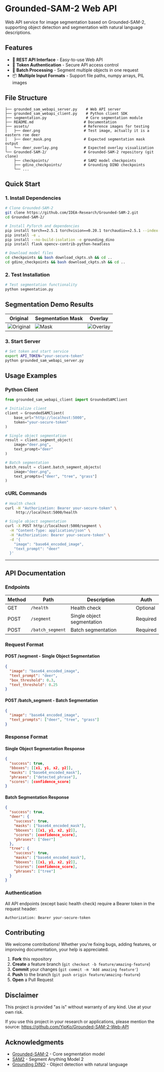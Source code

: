 # Grounded-SAM-2 Web API

Web API service for image segmentation based on Grounded-SAM-2, supporting object detection and segmentation with natural language descriptions.

## Features

- 🚀 **REST API Interface** - Easy-to-use Web API
- 🔐 **Token Authentication** - Secure API access control
- 🔄 **Batch Processing** - Segment multiple objects in one request
- 📦 **Multiple Input Formats** - Support file paths, numpy arrays, PIL images

## File Structure

```
├── grounded_sam_webapi_server.py    # Web API server
├── grounded_sam_webapi_client.py    # Python client SDK
├── segmentation.py                  # Core segmentation module
├── README.md                       # Documentation
├── assets/                         # Reference images for testing
│   ├── deer.png                    # Test image, actually it is a eastern roe deer
│   ├── deer_mask.png               # Expected segmentation mask output
│   └── deer_overlay.png            # Expected overlay visualization
└── Grounded-SAM-2/                 # Grounded-SAM-2 repository (git clone)
    ├── checkpoints/                # SAM2 model checkpoints
    ├── gdino_checkpoints/          # Grounding DINO checkpoints
    └── ...                         
```

## Quick Start

### 1. Install Dependencies

```bash
# Clone Grounded-SAM-2
git clone https://github.com/IDEA-Research/Grounded-SAM-2.git
cd Grounded-SAM-2/

# Install PyTorch and dependencies
pip install torch==2.5.1 torchvision==0.20.1 torchaudio==2.5.1 --index-url https://download.pytorch.org/whl/cu121
pip install -e .
pip install --no-build-isolation -e grounding_dino
pip install flask opencv-contrib-python-headless

# Download model files
cd checkpoints && bash download_ckpts.sh && cd ..
cd gdino_checkpoints && bash download_ckpts.sh && cd ..
```

### 2. Test Installation

```bash
# Test segmentation functionality
python segmentation.py
```

## Segmentation Demo Results

| Original | Segmentation Mask | Overlay |
|----------|-------------------|---------|
| ![Original](assets/deer.png) | ![Mask](assets/deer_mask.png) | ![Overlay](assets/deer_overlay.png) |

### 3. Start Server

```bash
# Set token and start service
export API_TOKEN="your-secure-token"
python grounded_sam_webapi_server.py
```

## Usage Examples

### Python Client

```python
from grounded_sam_webapi_client import GroundedSAMClient

# Initialize client
client = GroundedSAMClient(
    base_url="http://localhost:5000",
    token="your-secure-token"
)

# Single object segmentation
result = client.segment_object(
    image="deer.png",
    text_prompt="deer"
)

# Batch segmentation
batch_result = client.batch_segment_objects(
    image="deer.png", 
    text_prompts=["deer", "tree", "grass"]
)
```

### cURL Commands

```bash
# Health check
curl -H "Authorization: Bearer your-secure-token" \
     http://localhost:5000/health

# Single object segmentation
curl -X POST http://localhost:5000/segment \
  -H "Content-Type: application/json" \
  -H "Authorization: Bearer your-secure-token" \
  -d '{
    "image": "base64_encoded_image",
    "text_prompt": "deer"
  }'
```

---

## API Documentation

### Endpoints

| Method | Path | Description | Auth |
|--------|------|-------------|------|
| GET | `/health` | Health check | Optional |
| POST | `/segment` | Single object segmentation | Required |
| POST | `/batch_segment` | Batch segmentation | Required |
### Request Format

#### POST /segment - Single Object Segmentation

```json
{
  "image": "base64_encoded_image",
  "text_prompt": "deer",
  "box_threshold": 0.3,
  "text_threshold": 0.25
}
```

#### POST /batch_segment - Batch Segmentation

```json
{
  "image": "base64_encoded_image", 
  "text_prompts": ["deer", "tree", "grass"]
}
```

### Response Format

#### Single Object Segmentation Response

```json
{
  "success": true,
  "bboxes": [[x1, y1, x2, y2]],
  "masks": ["base64_encoded_mask"],
  "phrases": ["detected_phrase"],
  "scores": [confidence_score]
}
```

#### Batch Segmentation Response

```json
{
  "success": true,
  "deer": {
    "success": true,
    "masks": ["base64_encoded_mask"],
    "bboxes": [[x1, y1, x2, y2]],
    "scores": [confidence_score],
    "phrases": ["deer"]
  },
  "tree": {
    "success": true,
    "masks": ["base64_encoded_mask"],
    "bboxes": [[x1, y1, x2, y2]],
    "scores": [confidence_score],
    "phrases": ["tree"]
  }
}
```

### Authentication

All API endpoints (except basic health check) require a Bearer token in the request header:

```
Authorization: Bearer your-secure-token
```


## Contributing

We welcome contributions! Whether you're fixing bugs, adding features, or improving documentation, your help is appreciated.

1. **Fork** this repository
2. **Create** a feature branch (`git checkout -b feature/amazing-feature`)
3. **Commit** your changes (`git commit -m 'Add amazing feature'`)
4. **Push** to the branch (`git push origin feature/amazing-feature`)
5. **Open** a Pull Request

## Disclaimer

This project is provided "as is" without warranty of any kind. Use at your own risk.

If you use this project in your research or applications, please mention the source: https://github.com/YipKo/Grounded-SAM-2-Web-API

## Acknowledgments

- [Grounded-SAM-2](https://github.com/IDEA-Research/Grounded-SAM-2) - Core segmentation model
- [SAM2](https://github.com/facebookresearch/sam2) - Segment Anything Model 2
- [Grounding DINO](https://github.com/IDEA-Research/GroundingDINO) - Object detection with natural language
